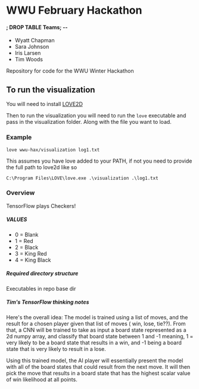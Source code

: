 # WWU February Hackathon
#### ; DROP TABLE Teams; --

- Wyatt Chapman
- Sara Johnson
- Iris Larsen
- Tim Woods

Repository for code for the WWU Winter Hackathon

## To run the visualization
You will need to install [LOVE2D](https://love2d.org/)

Then to run the visualization you will need to run the `love` executable and pass in the visualization folder. Along with the file you want to load.

### Example
`love wwu-hax/visualization log1.txt`

This assumes you have love added to your PATH, if not you need to provide the full path to love2d like so

`C:\Program Files\LOVE\love.exe .\visualization .\log1.txt`

### Overview

TensorFlow plays Checkers!

##### VALUES

- 0 = Blank
- 1 = Red
- 2 = Black
- 3 = King Red
- 4 = King Black

##### Required directory structure
Executables in repo base dir


##### Tim's TensorFlow thinking notes

Here's the overall idea:
The model is trained using a list of moves, and
the result for a chosen player given that list of moves (
win, lose, tie??). From that, a CNN will be trained to take
as input a board state represented as a 2d numpy array,
and classify that board state between 1 and -1 meaning, 1
= very likely to be a board state that results in a win,
and -1 being a board state that is very likely to result in a
lose.

Using this trained model, the AI player will essentially
present the model with all of the board states that
could result from the next move. It will then pick the move
that results in a board state that has the highest scalar
value of win likelihood at all points.
